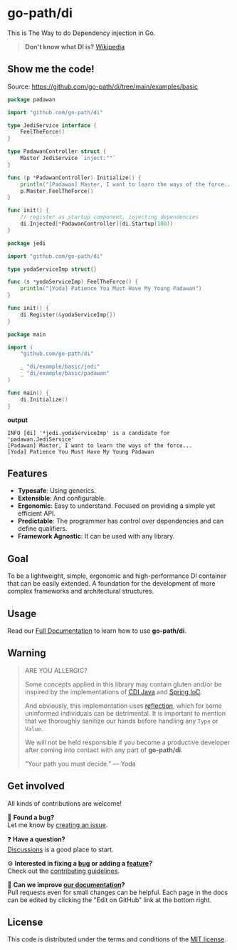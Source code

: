 <a id="go-path-di"></a>
# go-path/di

This is The Way to do Dependency injection in Go.

> **Don't know what DI is?** [Wikipedia](https://en.wikipedia.org/wiki/Dependency_injection)


## Show me the code!

Source: https://github.com/go-path/di/tree/main/examples/basic


```go
package padawan

import "github.com/go-path/di"

type JediService interface {
	FeelTheForce()
}

type PadawanController struct {
	Master JediService `inject:""`
}

func (p *PadawanController) Initialize() {
	println("[Padawan] Master, I want to learn the ways of the force...")
	p.Master.FeelTheForce()
}

func init() {
	// register as startup component, injecting dependencies
	di.Injected[*PadawanController](di.Startup(100))
}
```

```go
package jedi

import "github.com/go-path/di"

type yodaServiceImp struct{}

func (s *yodaServiceImp) FeelTheForce() {
	println("[Yoda] Patience You Must Have My Young Padawan")
}

func init() {
	di.Register(&yodaServiceImp{})
}
```

```go
package main

import (
	"github.com/go-path/di"

	_ "di/example/basic/jedi"
	_ "di/example/basic/padawan"
)

func main() {
	di.Initialize()
}
```

**output**
```shell
INFO [di] '*jedi.yodaServiceImp' is a candidate for 'padawan.JediService'
[Padawan] Master, I want to learn the ways of the force...
[Yoda] Patience You Must Have My Young Padawan
```

## Features

- **Typesafe**: Using generics.
- **Extensible**: And configurable.
- **Ergonomic**: Easy to understand. Focused on providing a simple yet efficient API.
- **Predictable**: The programmer has control over dependencies and can define qualifiers.
- **Framework Agnostic**: It can be used with any library.

## Goal

To be a lightweight, simple, ergonomic and high-performance DI container that can be easily extended. A foundation for the development of more complex frameworks and architectural structures.

## Usage

Read our [Full Documentation][docs] to learn how to use **go-path/di**.

## Warning
> ARE YOU ALLERGIC?
> 
> Some concepts applied in this library may contain gluten and/or be inspired by the implementations of [CDI Java](https://www.cdi-spec.org/) and [Spring IoC](https://docs.spring.io/spring-framework/reference/core/beans.html).
> 
> And obviously, this implementation uses [reflection](https://pkg.go.dev/reflect), which for some uninformed individuals can be detrimental. It is important to mention that we thoroughly sanitize our hands before handling any `Type` or `Value`.
>
> We will not be held responsible if you become a productive developer after coming into contact with any part of **go-path/di**.
>
> "Your path you must decide.” — Yoda

## Get involved
All kinds of contributions are welcome!

🐛 **Found a bug?**  
Let me know by [creating an issue][new-issue].

❓ **Have a question?**  
[Discussions][discussions] is a good place to start.

⚙️ **Interested in fixing a [bug][bugs] or adding a [feature][features]?**  
Check out the [contributing guidelines](CONTRIBUTING.md).

📖 **Can we improve [our documentation][docs]?**  
Pull requests even for small changes can be helpful. Each page in the docs can be edited by clicking the 
"Edit on GitHub" link at the bottom right.

[docs]: https://go-path.github.io/di
[bugs]: https://github.com/go-path/di/issues?q=is%3Aissue+is%3Aopen+label%3Abug
[features]: https://github.com/go-path/di/issues?q=is%3Aissue+is%3Aopen+label%3Afeature
[new-issue]: https://github.com/go-path/di/issues/new/choose
[discussions]: https://github.com/go-path/di/discussions

## License

This code is distributed under the terms and conditions of the [MIT license](LICENSE).





